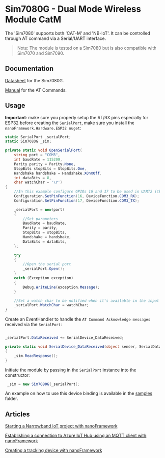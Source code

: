 # Sim7080G - Dual Mode Wireless Module CatM

The 'Sim7080' supports both 'CAT-M' and 'NB-IoT'. It can be controlled through AT command via a Serial/UART interface.

> Note: The module is tested on a Sim7080 but is also compatible with Sim7070 and Sim7090.

## Documentation

[Datasheet](https://m5stack.oss-cn-shenzhen.aliyuncs.com/resource/docs/datasheet/unit/sim7080g/en/Sim7080_Series_SPEC_20200427.pdf) for the Sim7080G.

[Manual](https://m5stack.oss-cn-shenzhen.aliyuncs.com/resource/docs/datasheet/unit/sim7080g/en/SIM7070_Sim7080_SIM7090%20Series_AT%20Command%20Manual_V1.04.pdf) for the AT Commands.

## Usage

**Important**: make sure you properly setup the RT/RX pins especially for ESP32 before creating the `SerialPort`, make sure you install the `nanoFramework.Hardware.ESP32 nuget`:

```csharp
static SerialPort _serialPort;
static Sim7080G _sim;

private static void OpenSerialPort(
    string port = "COM3",
    int baudRate = 115200,
    Parity parity = Parity.None,
    StopBits stopBits = StopBits.One,
    Handshake handshake = Handshake.XOnXOff,
    int dataBits = 8,
    char watchChar = '\r')
{
    //In this example configure GPIOs 16 and 17 to be used in UART2 (that's refered as COM3)
    Configuration.SetPinFunction(16, DeviceFunction.COM3_RX);
    Configuration.SetPinFunction(17, DeviceFunction.COM3_TX);

    _serialPort = new(port)
    {
        //Set parameters
        BaudRate = baudRate,
        Parity = parity,
        StopBits = stopBits,
        Handshake = handshake,
        DataBits = dataBits,
    };

    try
    {
        //Open the serial port
        _serialPort.Open();
    }
    catch (Exception exception)
    {
        Debug.WriteLine(exception.Message);
    }

    //Set a watch char to be notified when it's available in the input stream
    _serialPort.WatchChar = watchChar;
}
```

Create an EventHandler to handle the `AT Command Acknowledge messages` received via the `SerialPort`:

```csharp

_serialPort.DataReceived += SerialDevice_DataReceived;

private static void SerialDevice_DataReceived(object sender, SerialDataReceivedEventArgs e)
{
    _sim.ReadResponse();
}
```

Initiate the module by passing in the `SerialPort` instance into the constructor:

```csharp
 _sim = new Sim7080G(_serialPort);
```

An example on how to use this device binding is available in the [samples](samples) folder.

## Articles

[Starting a Narrowband IoT project with nanoFramework](https://medium.com/itnext/when-machines-talk-bccba9a8c049)

[Establishing a connection to Azure IoT Hub using an MQTT client with nanoFramework](https://medium.com/itnext/establishing-a-connection-to-azure-iot-hub-using-an-mqtt-client-with-nanoframework-d9c2e1b4ebbe)

[Creating a tracking device with nanoFramework](https://medium.com/itnext/creating-a-tracking-device-with-nanoframework-6d27b5b4e7ab)